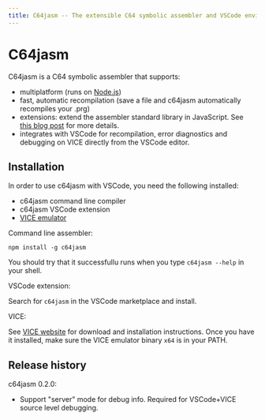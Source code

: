 ```yaml
---
title: C64jasm -- The extensible C64 symbolic assembler and VSCode environment
---
```


# C64jasm

C64jasm is a C64 symbolic assembler that supports:

- multiplatform (runs on [Node.js](https://nodejs.org/en/))
- fast, automatic recompilation (save a file and c64jasm automatically recompiles your .prg)
- extensions: extend the assembler standard library in JavaScript.  See [this blog post](https://nurpax.github.io/posts/2018-11-08-c64jasm.html) for more details.
- integrates with VSCode for recompilation, error diagnostics and debugging on VICE directly from the VSCode editor.

## Installation

In order to use c64jasm with VSCode, you need the following installed:

- c64jasm command line compiler
- c64jasm VSCode extension
- [VICE emulator](http://vice-emu.sourceforge.net/)

Command line assembler:

```
npm install -g c64jasm
```

You should try that it successfullu runs when you type `c64jasm --help` in your shell.

VSCode extension:

Search for `c64jasm` in the VSCode marketplace and install.

VICE:

See [VICE website](http://vice-emu.sourceforge.net/) for download and installation instructions.  Once you have it installed, make sure the VICE emulator binary `x64` is in your PATH.

## Release history

c64jasm 0.2.0:
- Support "server" mode for debug info.  Required for VSCode+VICE source level debugging.
